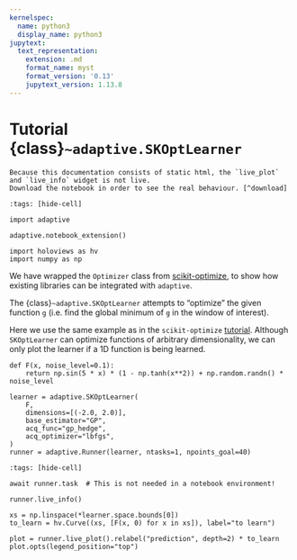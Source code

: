 ```yaml
---
kernelspec:
  name: python3
  display_name: python3
jupytext:
  text_representation:
    extension: .md
    format_name: myst
    format_version: '0.13'
    jupytext_version: 1.13.8
---
```

# Tutorial {class}`~adaptive.SKOptLearner`

```{note}
Because this documentation consists of static html, the `live_plot` and `live_info` widget is not live.
Download the notebook in order to see the real behaviour. [^download]
```

```{code-cell} ipython3
:tags: [hide-cell]

import adaptive

adaptive.notebook_extension()

import holoviews as hv
import numpy as np
```

We have wrapped the `Optimizer` class from [scikit-optimize](https://github.com/scikit-optimize/scikit-optimize), to show how existing libraries can be integrated with `adaptive`.

The {class}`~adaptive.SKOptLearner` attempts to “optimize” the given function `g` (i.e. find the global minimum of `g` in the window of interest).

Here we use the same example as in the `scikit-optimize` [tutorial](https://github.com/scikit-optimize/scikit-optimize/blob/master/examples/ask-and-tell.ipynb).
Although `SKOptLearner` can optimize functions of arbitrary dimensionality, we can only plot the learner if a 1D function is being learned.

```{code-cell} ipython3
def F(x, noise_level=0.1):
    return np.sin(5 * x) * (1 - np.tanh(x**2)) + np.random.randn() * noise_level
```

```{code-cell} ipython3
learner = adaptive.SKOptLearner(
    F,
    dimensions=[(-2.0, 2.0)],
    base_estimator="GP",
    acq_func="gp_hedge",
    acq_optimizer="lbfgs",
)
runner = adaptive.Runner(learner, ntasks=1, npoints_goal=40)
```

```{code-cell} ipython3
:tags: [hide-cell]

await runner.task  # This is not needed in a notebook environment!
```

```{code-cell} ipython3
runner.live_info()
```

```{code-cell} ipython3
xs = np.linspace(*learner.space.bounds[0])
to_learn = hv.Curve((xs, [F(x, 0) for x in xs]), label="to learn")

plot = runner.live_plot().relabel("prediction", depth=2) * to_learn
plot.opts(legend_position="top")
```

[^download]: This notebook can be downloaded as **{nb-download}`tutorial.SKOptLearner.ipynb`** and {download}`tutorial.SKOptLearner.md`.
